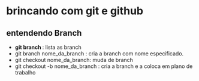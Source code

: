 # brincando com git e github

## entendendo Branch
-  <b> git branch </b>: lista as branch 
-  git branch nome_da_branch : cria a branch com nome especificado.
-  git checkout nome_da_branch: muda de branch
-  git checkout -b nome_da_branch : cria a branch e a coloca em plano de trabalho
